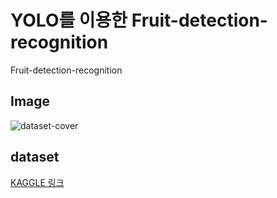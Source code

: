 YOLO를 이용한 Fruit-detection-recognition 
==========
Fruit-detection-recognition 

Image
 -------------
![dataset-cover](https://user-images.githubusercontent.com/106592497/182137506-afbc86bd-6bbd-4e42-937a-df030fa90da8.jpg)

dataset
 -----------------
 [KAGGLE 링크](https://www.kaggle.com/datasets/mbkinaci/fruit-images-for-object-detectionhttp://www.deepedu.ai/)
